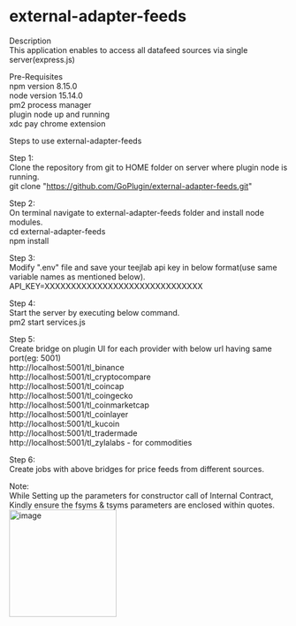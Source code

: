 # external-adapter-feeds  

Description  
This application enables to access all datafeed sources via single server(express.js)  

Pre-Requisites  
npm version 8.15.0  
node version 15.14.0  
pm2 process manager  
plugin node up and running  
xdc pay chrome extension  


Steps to use external-adapter-feeds  
  
Step 1:  
Clone the repository from git to HOME folder on server where plugin node is running.  
git clone "https://github.com/GoPlugin/external-adapter-feeds.git"  
  
Step 2:  
On terminal navigate to external-adapter-feeds folder and install node modules.  
cd external-adapter-feeds  
npm install  
  
Step 3:  
Modify ".env" file and save your teejlab api key in below format(use same variable names as mentioned below).  
API_KEY=XXXXXXXXXXXXXXXXXXXXXXXXXXXXXX  
  
Step 4:  
Start the server by executing below command.  
pm2 start services.js

Step 5:  
Create bridge on plugin UI for each provider with below url having same port(eg: 5001)  
http://localhost:5001/tl_binance  
http://localhost:5001/tl_cryptocompare  
http://localhost:5001/tl_coincap  
http://localhost:5001/tl_coingecko  
http://localhost:5001/tl_coinmarketcap  
http://localhost:5001/tl_coinlayer  
http://localhost:5001/tl_kucoin  
http://localhost:5001/tl_tradermade  
http://localhost:5001/tl_zylalabs  - for commodities  

Step 6:  
Create jobs with above bridges for price feeds from different sources.  

Note:   
While Setting up the parameters for constructor call of Internal Contract, Kindly ensure the fsyms & tsyms parameters are enclosed within quotes.  
<img width="194" alt="image" src="https://user-images.githubusercontent.com/108452476/214764509-a56e1a95-aa52-4fb1-9331-ed19a6767cd7.png">










